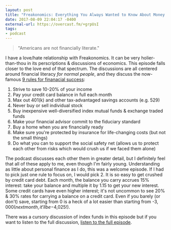 ```yaml
---
layout: post
title: "Freakonomics: Everything You Always Wanted to Know About Money (But Were Afraid to Ask)"
date: 2017-08-09 22:04:17 -0400
external-url: https://overcast.fm/+grpUsI
tags:
- podcast
---
```


> "Americans are not financially literate."

I have a love/hate relationship with Freakonomics. It can be very
holier-than-thou in its perscriptions & discussions of economics. This
episode falls closer to the love end of that spectrum. The discussions are
all centered around financial literacy *for normal people*, and they
discuss the now-famous [9 rules for finanacial success](https://books.google.com/books/about/The_Index_Card.html?id=IYbaCwAAQBAJ):

1. Strive to save 10-20% of your income
2. Pay your credit card balance in full each month
3. Max out 401(k) and other tax-advantaged savings accounts (e.g. 529)
4. Never buy or sell individual stock
5. Buy inexpensive well-diversified index mutual funds & exchange traded funds
6. Make your financial advisor commit to the fiduciary standard
7. Buy a home when you are financially ready
8. Make sure you're protected by insurance for life-changing costs (but not the small things)
9. Do what you can to support the social safety net (allows us to protect each other from risks which would crush us if we faced them alone)

The podcast discusses each other them in greater detail, but I definitely
feel that all of these apply to me, even though I'm fairly young.
Understanding as little about personal finance as I do, this was a welcome
episode. If I had to pick just one rule to focus on, I would pick 2. It is
so easy to get crushed by credit card debt. Each month, the balance you
carry accrues 15% interest: take your balance and multiple it by 1.15 to
get your new interest. Some credit cards have even higher interest; it's
not uncommon to see 20% & 30% rates for carrying a balance on a credit
card. Even if you barely (or don't) save, starting from 0 is a heck of a
lot easier than starting from -$3,000 (next month, it'll be -$4,025!).

There was a cursory discussion of index funds in this episode but if you
want to listen to the full discussion, [listen to the full episode](https://overcast.fm/+jpUKH0).
